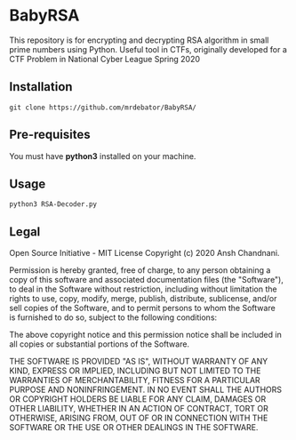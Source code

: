 # BabyRSA
This repository is for encrypting and decrypting RSA algorithm in small prime numbers using Python.
Useful tool in CTFs, originally developed for a CTF Problem in National Cyber League Spring 2020

## Installation
  ```git clone https://github.com/mrdebator/BabyRSA/```

## Pre-requisites
You must have **python3** installed on your machine.

## Usage
```python3 RSA-Decoder.py```

## Legal
Open Source Initiative - MIT License
Copyright (c) 2020 Ansh Chandnani.

Permission is hereby granted, free of charge, to any person obtaining a copy of this software and associated documentation files (the "Software"), to deal in the Software without restriction, including without limitation the rights to use, copy, modify, merge, publish, distribute, sublicense, and/or sell copies of the Software, and to permit persons to whom the Software is furnished to do so, subject to the following conditions:

The above copyright notice and this permission notice shall be included in all copies or substantial portions of the Software.

THE SOFTWARE IS PROVIDED "AS IS", WITHOUT WARRANTY OF ANY KIND, EXPRESS OR IMPLIED, INCLUDING BUT NOT LIMITED TO THE WARRANTIES OF MERCHANTABILITY, FITNESS FOR A PARTICULAR PURPOSE AND NONINFRINGEMENT. IN NO EVENT SHALL THE AUTHORS OR COPYRIGHT HOLDERS BE LIABLE FOR ANY CLAIM, DAMAGES OR OTHER LIABILITY, WHETHER IN AN ACTION OF CONTRACT, TORT OR OTHERWISE, ARISING FROM, OUT OF OR IN CONNECTION WITH THE SOFTWARE OR THE USE OR OTHER DEALINGS IN THE SOFTWARE.

